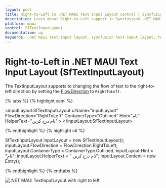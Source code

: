 ```yaml
---
layout: post
title: Right-to-Left in .NET MAUI Text Input Layout control | Syncfusion®
description: Learn about Right-to-Left support in Syncfusion® .NET MAUI Text Input Layout (SfTextInputLayout) control and more.
platform: maui
control: SfTextInputLayout
documentation: ug
keywords: .net maui text input layout, syncfusion text input layout, text input layout maui.
---
```


# Right-to-Left in .NET MAUI Text Input Layout (SfTextInputLayout)

The TextInputLayout supports to changing the flow of text to the right-to-left direction by setting the [FlowDirection](https://learn.microsoft.com/en-us/dotnet/api/microsoft.maui.controls.device.flowdirection?view=net-maui-7.0) to `RightToLeft.`

{% tabs %}
{% highlight xaml %}

<inputLayout:SfTextInputLayout x:Name="inputLayout" 
                                FlowDirection="RightToLeft"
                                ContainerType="Outlined"
                                Hint="نام"
                                HelperText="نام درج کریں" >
        <Entry />
</inputLayout:SfTextInputLayout>

{% endhighlight %}
{% highlight c# %}

SfTextInputLayout inputLayout = new SfTextInputLayout();
inputLayout.FlowDirection = FlowDirection.RightToLeft;
inputLayout.ContainerType = ContainerType.Outlined;
inputLayout.Hint = "نام";
inputLayout.HelperText = " نام درج کریں";
inputLayout.Content = new Entry(); 

{% endhighlight %}
{% endtabs %}

![.NET MAUI TextInputLayout with right to left](images/RightToLeft/RTL.png)

